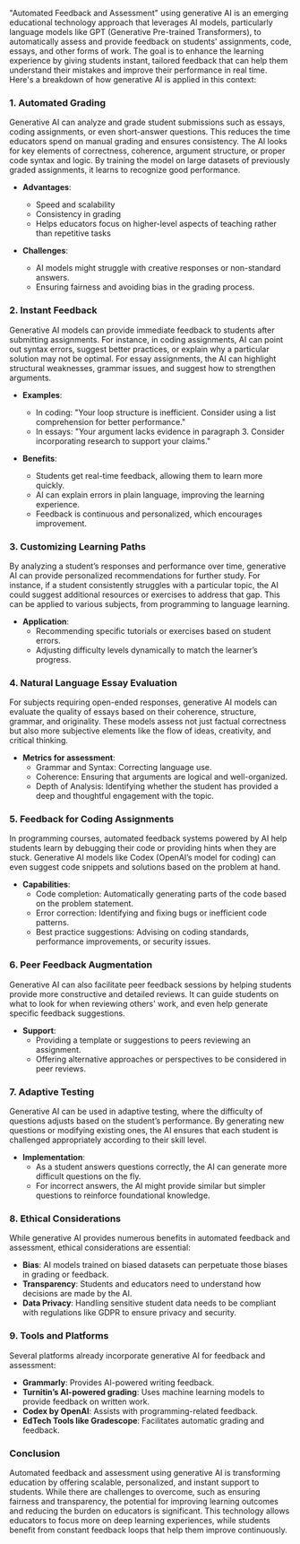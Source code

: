 "Automated Feedback and Assessment" using generative AI is an emerging educational technology approach that leverages AI models, particularly language models like GPT (Generative Pre-trained Transformers), to automatically assess and provide feedback on students' assignments, code, essays, and other forms of work. The goal is to enhance the learning experience by giving students instant, tailored feedback that can help them understand their mistakes and improve their performance in real time. Here's a breakdown of how generative AI is applied in this context:

### 1. **Automated Grading**
Generative AI can analyze and grade student submissions such as essays, coding assignments, or even short-answer questions. This reduces the time educators spend on manual grading and ensures consistency. The AI looks for key elements of correctness, coherence, argument structure, or proper code syntax and logic. By training the model on large datasets of previously graded assignments, it learns to recognize good performance.

   - **Advantages**: 
     - Speed and scalability
     - Consistency in grading
     - Helps educators focus on higher-level aspects of teaching rather than repetitive tasks

   - **Challenges**:
     - AI models might struggle with creative responses or non-standard answers.
     - Ensuring fairness and avoiding bias in the grading process.

### 2. **Instant Feedback**
Generative AI models can provide immediate feedback to students after submitting assignments. For instance, in coding assignments, AI can point out syntax errors, suggest better practices, or explain why a particular solution may not be optimal. For essay assignments, the AI can highlight structural weaknesses, grammar issues, and suggest how to strengthen arguments.

   - **Examples**:
     - In coding: "Your loop structure is inefficient. Consider using a list comprehension for better performance."
     - In essays: "Your argument lacks evidence in paragraph 3. Consider incorporating research to support your claims."

   - **Benefits**:
     - Students get real-time feedback, allowing them to learn more quickly.
     - AI can explain errors in plain language, improving the learning experience.
     - Feedback is continuous and personalized, which encourages improvement.

### 3. **Customizing Learning Paths**
By analyzing a student’s responses and performance over time, generative AI can provide personalized recommendations for further study. For instance, if a student consistently struggles with a particular topic, the AI could suggest additional resources or exercises to address that gap. This can be applied to various subjects, from programming to language learning.

   - **Application**:
     - Recommending specific tutorials or exercises based on student errors.
     - Adjusting difficulty levels dynamically to match the learner’s progress.
   
### 4. **Natural Language Essay Evaluation**
For subjects requiring open-ended responses, generative AI models can evaluate the quality of essays based on their coherence, structure, grammar, and originality. These models assess not just factual correctness but also more subjective elements like the flow of ideas, creativity, and critical thinking.

   - **Metrics for assessment**:
     - Grammar and Syntax: Correcting language use.
     - Coherence: Ensuring that arguments are logical and well-organized.
     - Depth of Analysis: Identifying whether the student has provided a deep and thoughtful engagement with the topic.

### 5. **Feedback for Coding Assignments**
In programming courses, automated feedback systems powered by AI help students learn by debugging their code or providing hints when they are stuck. Generative AI models like Codex (OpenAI’s model for coding) can even suggest code snippets and solutions based on the problem at hand.

   - **Capabilities**:
     - Code completion: Automatically generating parts of the code based on the problem statement.
     - Error correction: Identifying and fixing bugs or inefficient code patterns.
     - Best practice suggestions: Advising on coding standards, performance improvements, or security issues.

### 6. **Peer Feedback Augmentation**
Generative AI can also facilitate peer feedback sessions by helping students provide more constructive and detailed reviews. It can guide students on what to look for when reviewing others' work, and even help generate specific feedback suggestions.

   - **Support**:
     - Providing a template or suggestions to peers reviewing an assignment.
     - Offering alternative approaches or perspectives to be considered in peer reviews.

### 7. **Adaptive Testing**
Generative AI can be used in adaptive testing, where the difficulty of questions adjusts based on the student’s performance. By generating new questions or modifying existing ones, the AI ensures that each student is challenged appropriately according to their skill level.

   - **Implementation**:
     - As a student answers questions correctly, the AI can generate more difficult questions on the fly.
     - For incorrect answers, the AI might provide similar but simpler questions to reinforce foundational knowledge.

### 8. **Ethical Considerations**
While generative AI provides numerous benefits in automated feedback and assessment, ethical considerations are essential:
   - **Bias**: AI models trained on biased datasets can perpetuate those biases in grading or feedback.
   - **Transparency**: Students and educators need to understand how decisions are made by the AI.
   - **Data Privacy**: Handling sensitive student data needs to be compliant with regulations like GDPR to ensure privacy and security.

### 9. **Tools and Platforms**
Several platforms already incorporate generative AI for feedback and assessment:
   - **Grammarly**: Provides AI-powered writing feedback.
   - **Turnitin’s AI-powered grading**: Uses machine learning models to provide feedback on written work.
   - **Codex by OpenAI**: Assists with programming-related feedback.
   - **EdTech Tools like Gradescope**: Facilitates automatic grading and feedback.

### Conclusion
Automated feedback and assessment using generative AI is transforming education by offering scalable, personalized, and instant support to students. While there are challenges to overcome, such as ensuring fairness and transparency, the potential for improving learning outcomes and reducing the burden on educators is significant. This technology allows educators to focus more on deep learning experiences, while students benefit from constant feedback loops that help them improve continuously.